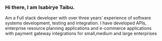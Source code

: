 ### Hi there, I am Isabirye Taibu. 
Am a Full stack developer with over three years’ experience of software systems development, testing and integration.
I have developed APIs, enterprise resource planning applications and e-commerce applications with payment
gateway integrations for small,medium and large enterprises

<!--
**taibu/taibu** is a ✨ _special_ ✨ repository because its `README.md` (this file) appears on your GitHub profile.

Here are some ideas to get you started:

- 🔭 I’m currently working on ...
- 🌱 I’m currently learning ...
- 👯 I’m looking to collaborate on ...
- 🤔 I’m looking for help with ...
- 💬 Ask me about ...
- 📫 How to reach me: ...
- 😄 Pronouns: ...
- ⚡ Fun fact: ...
-->
